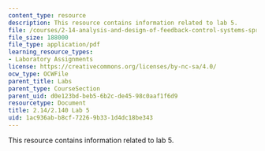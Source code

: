 ```yaml
---
content_type: resource
description: This resource contains information related to lab 5.
file: /courses/2-14-analysis-and-design-of-feedback-control-systems-spring-2014/1ac936abb8cf72269b331d4dc18be343_MIT2_14S14_Lab_5.pdf
file_size: 188000
file_type: application/pdf
learning_resource_types:
- Laboratory Assignments
license: https://creativecommons.org/licenses/by-nc-sa/4.0/
ocw_type: OCWFile
parent_title: Labs
parent_type: CourseSection
parent_uid: d0e123bd-beb5-6b2c-de45-98c0aaf1f6d9
resourcetype: Document
title: 2.14/2.140 Lab 5
uid: 1ac936ab-b8cf-7226-9b33-1d4dc18be343
---
```

This resource contains information related to lab 5.